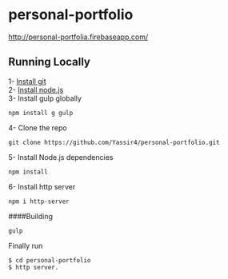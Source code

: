 # personal-portfolio
http://personal-portfolia.firebaseapp.com/

## Running Locally

1- [Install git](https://www.git-scm.com/downloads)  
2- [Install node.js](https://nodejs.org/en/)  
3- Install gulp globally  
```
npm install g gulp
```
4- Clone the repo
```
git clone https://github.com/Yassir4/personal-portfolio.git
```
5- Install Node.js dependencies
```
npm install
```
6- Install http server 
```
npm i http-server
```

####Building
```
gulp
```
Finally run 
```
$ cd personal-portfolio
$ http server.
```




